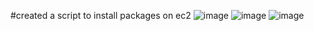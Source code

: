 #created a script to install packages on ec2
![image](https://github.com/user-attachments/assets/42c831a1-9ed8-4fe2-8e0e-94f4362fc415)
![image](https://github.com/user-attachments/assets/d0b293c9-9457-45d5-aaaa-641f5d41c8e0)
![image](https://github.com/user-attachments/assets/736f867e-7c4a-4824-98e3-c74a73d46811)
